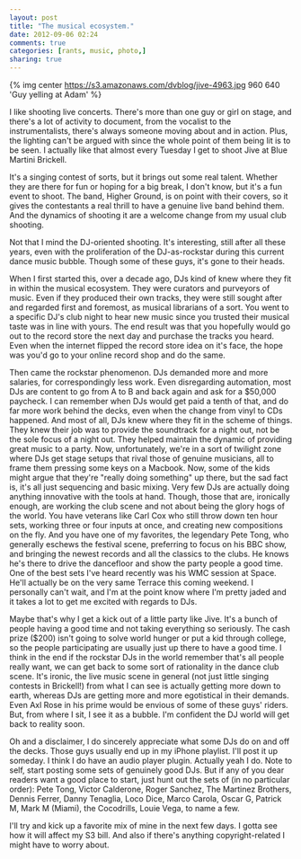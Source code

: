 ```yaml
---
layout: post
title: "The musical ecosystem."
date: 2012-09-06 02:24
comments: true
categories: [rants, music, photo,]
sharing: true
---
```


{% img center https://s3.amazonaws.com/dvblog/jive-4963.jpg 960 640 'Guy yelling at Adam' %}

I like shooting live concerts. There's more than one guy or girl on stage, and there's a lot of activity to document, from the vocalist to the instrumentalists, there's always someone moving about and in action. Plus, the lighting can't be argued with since the whole point of them being lit is to be seen. I actually like that almost every Tuesday I get to shoot Jive at Blue Martini Brickell.

<!-- more -->

It's a singing contest of sorts, but it brings out some real talent. Whether they are there for fun or hoping for a big break, I don't know, but it's a fun event to shoot. The band, Higher Ground, is on point with their covers, so it gives the contestants a real thrill to have a genuine live band behind them. And the dynamics of shooting it are a welcome change from my usual club shooting. 

Not that I mind the DJ-oriented shooting. It's interesting, still after all these years, even with the proliferation of the DJ-as-rockstar during this current dance music bubble. Though some of these guys, it's gone to their heads. 

When I first started this, over a decade ago, DJs kind of knew where they fit in within the musical ecosystem. They were curators and purveyors of music. Even if they produced their own tracks, they were still sought after and regarded first and foremost, as musical librarians of a sort. You went to a specific DJ's club night to hear new music since you trusted their musical taste was in line with yours. The end result was that you hopefully would go out to the record store the next day and purchase the tracks you heard. Even when the internet flipped the record store idea on it's face, the hope was you'd go to your online record shop and do the same. 

Then came the rockstar phenomenon. DJs demanded more and more salaries, for correspondingly less work. Even disregarding automation, most DJs are content to go from A to B and back again and ask for a $50,000 paycheck. I can remember when DJs would get paid a tenth of that, and do far more work behind the decks, even when the change from vinyl to CDs happened. And most of all, DJs knew where they fit in the scheme of things. They knew their job was to provide the soundtrack for a night out, not be the sole focus of a night out. They helped maintain the dynamic of providing great music to a party. Now, unfortunately, we're in a sort of twilight zone where DJs get stage setups that rival those of genuine musicians, all to frame them pressing some keys on a Macbook. Now, some of the kids might argue that they're "really doing something" up there, but the sad fact is, it's all just sequencing and basic mixing. Very few DJs are actually doing anything innovative with the tools at hand. Though, those that are, ironically enough, are working the club scene and not about being the glory hogs of the world. You have veterans like Carl Cox who still throw down ten hour sets, working three or four inputs at once, and creating new compositions on the fly. And you have one of my favorites, the legendary Pete Tong, who generally eschews the festival scene, preferring to focus on his BBC show, and bringing the newest records and all the classics to the clubs. He knows he's there to drive the dancefloor and show the party people a good time. One of the best sets I've heard recently was his WMC session at Space. He'll actually be on the very same Terrace this coming weekend. I personally can't wait, and I'm at the point know where I'm pretty jaded and it takes a lot to get me excited with regards to DJs. 

Maybe that's why I get a kick out of a little party like Jive. It's a bunch of people having a good time and not taking everything so seriously. The cash prize ($200) isn't going to solve world hunger or put a kid through college, so the people participating are usually just up there to have a good time. I think in the end if the rockstar DJs in the world remember that's all people really want, we can get back to some sort of rationality in the dance club scene. It's ironic, the live music scene in general (not just little singing contests in Brickell!) from what I can see is actually getting more down to earth, whereas DJs are getting more and more egotistical in their demands. Even Axl Rose in his prime would be envious of some of these guys' riders. But, from where I sit, I see it as a bubble. I'm confident the DJ world will get back to reality soon. 

Oh and a disclaimer, I do sincerely appreciate what some DJs do on and off the decks. Those guys usually end up in my iPhone playlist. I'll post it up someday. I think I do have an audio player plugin. Actually yeah I do. Note to self, start posting some sets of genuinely good DJs. But if any of you dear readers want a good place to start, just hunt out the sets of (in no particular order): Pete Tong, Victor Calderone, Roger Sanchez, The Martinez Brothers, Dennis Ferrer, Danny Tenaglia, Loco Dice, Marco Carola, Oscar G, Patrick M, Mark M (Miami), the Cocodrills, Louie Vega, to name a few. 

I'll try and kick up a favorite mix of mine in the next few days. I gotta see how it will affect my S3 bill. And also if there's anything copyright-related I might have to worry about. 

